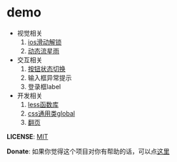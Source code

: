 demo
=

+ 视觉相关
	1. [ios滑动解锁](http://wyicwx.github.io/demo/dist/sliding-effect/)
	2. [动态流星雨](http://wyicwx.github.io/demo/dist/meteor/)
+ 交互相关
	1. [按钮状态切换](http://wyicwx.github.io/demo/dist/button-slide/)
	2. 输入框异常提示
	3. 登录框label
+ 开发相关
	1. [less函数库](http://wyicwx.github.io/demo/dist/lessFunction/fn.less)
	2. [css通用类global](http://wyicwx.github.io/demo/dist/commonCss/common.css)
	3. [翻页](http://wyicwx.github.io/demo/dist/turn/)

**LICENSE**: [MIT](/LICENSE) 

**Donate**: 如果你觉得这个项目对你有帮助的话，可以点[这里](/Donate.md)